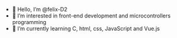 - 👋 Hello, I’m @felix-D2
- 👀 I’m interested in front-end development and microcontrollers programming
- 🌱 I’m currently learning C, html, css, JavaScript and Vue.js


<!---
felix-D2/felix-D2 is a ✨ special ✨ repository because its `README.md` (this file) appears on your GitHub profile.
You can click the Preview link to take a look at your changes.
--->
